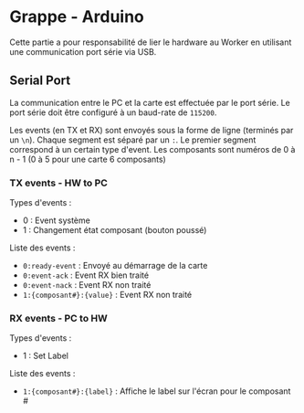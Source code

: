 # Grappe - Arduino

Cette partie a pour responsabilité de lier le hardware au Worker en utilisant une communication port série via USB.

## Serial Port

La communication entre le PC et la carte est effectuée par le port série.
Le port série doit être configuré à un baud-rate de `115200`.

Les events (en TX et RX) sont envoyés sous la forme de ligne (terminés par un `\n`).
Chaque segment est séparé par un `:`.
Le premier segment correspond à un certain type d'event.
Les composants sont numéros de 0 à n - 1 (0 à 5 pour une carte 6 composants)

### TX events - HW to PC

Types d'events :
* 0 : Event système
* 1 : Changement état composant (bouton poussé)

Liste des events :
* `0:ready-event` : Envoyé au démarrage de la carte
* `0:event-ack` : Event RX bien traité
* `0:event-nack` : Event RX non traité
* `1:{composant#}:{value}` : Event RX non traité

### RX events - PC to HW

Types d'events :
* 1 : Set Label

Liste des events :
* `1:{composant#}:{label}` : Affiche le label sur l'écran pour le composant #

